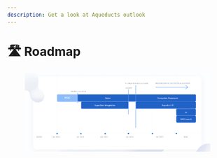 ```yaml
---
description: Get a look at Aqueducts outlook
---
```


# 🛣 Roadmap



<figure><img src="../.gitbook/assets/Screen Shot 2023-03-05 at 9.39.47 PM.png" alt=""><figcaption></figcaption></figure>
